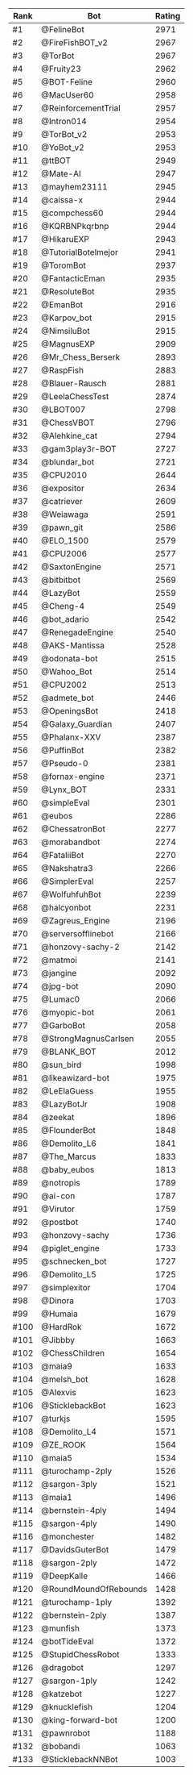 Rank|Bot|Rating
---|---|---
#1|@FelineBot|2971
#2|@FireFishBOT_v2|2967
#3|@TorBot|2967
#4|@Fruity23|2962
#5|@BOT-Feline|2960
#6|@MacUser60|2958
#7|@ReinforcementTrial|2957
#8|@Intron014|2954
#9|@TorBot_v2|2953
#10|@YoBot_v2|2953
#11|@ttBOT|2949
#12|@Mate-AI|2947
#13|@mayhem23111|2945
#14|@caissa-x|2944
#15|@compchess60|2944
#16|@KQRBNPkqrbnp|2944
#17|@HikaruEXP|2943
#18|@TutorialBotelmejor|2941
#19|@ToromBot|2937
#20|@FantacticEman|2935
#21|@ResoluteBot|2935
#22|@EmanBot|2916
#23|@Karpov_bot|2915
#24|@NimsiluBot|2915
#25|@MagnusEXP|2909
#26|@Mr_Chess_Berserk|2893
#27|@RaspFish|2883
#28|@Blauer-Rausch|2881
#29|@LeelaChessTest|2874
#30|@LBOT007|2798
#31|@ChessVBOT|2796
#32|@Alehkine_cat|2794
#33|@gam3play3r-BOT|2727
#34|@blundar_bot|2721
#35|@CPU2010|2644
#36|@expositor|2634
#37|@catriever|2609
#38|@Weiawaga|2591
#39|@pawn_git|2586
#40|@ELO_1500|2579
#41|@CPU2006|2577
#42|@SaxtonEngine|2571
#43|@bitbitbot|2569
#44|@LazyBot|2559
#45|@Cheng-4|2549
#46|@bot_adario|2542
#47|@RenegadeEngine|2540
#48|@AKS-Mantissa|2528
#49|@odonata-bot|2515
#50|@Wahoo_Bot|2514
#51|@CPU2002|2513
#52|@admete_bot|2446
#53|@OpeningsBot|2418
#54|@Galaxy_Guardian|2407
#55|@Phalanx-XXV|2387
#56|@PuffinBot|2382
#57|@Pseudo-0|2381
#58|@fornax-engine|2371
#59|@Lynx_BOT|2331
#60|@simpleEval|2301
#61|@eubos|2286
#62|@ChessatronBot|2277
#63|@morabandbot|2274
#64|@FataliiBot|2270
#65|@Nakshatra3|2266
#66|@SimplerEval|2257
#67|@WolfuhfuhBot|2239
#68|@halcyonbot|2231
#69|@Zagreus_Engine|2196
#70|@serversofflinebot|2166
#71|@honzovy-sachy-2|2142
#72|@matmoi|2141
#73|@jangine|2092
#74|@jpg-bot|2090
#75|@Lumac0|2066
#76|@myopic-bot|2061
#77|@GarboBot|2058
#78|@StrongMagnusCarlsen|2055
#79|@BLANK_BOT|2012
#80|@sun_bird|1998
#81|@likeawizard-bot|1975
#82|@LeElaGuess|1955
#83|@LazyBotJr|1908
#84|@zeekat|1896
#85|@FlounderBot|1848
#86|@Demolito_L6|1841
#87|@The_Marcus|1833
#88|@baby_eubos|1813
#89|@notropis|1789
#90|@ai-con|1787
#91|@Virutor|1759
#92|@postbot|1740
#93|@honzovy-sachy|1736
#94|@piglet_engine|1733
#95|@schnecken_bot|1727
#96|@Demolito_L5|1725
#97|@simplexitor|1704
#98|@Dinora|1703
#99|@Humaia|1679
#100|@HardRok|1672
#101|@Jibbby|1663
#102|@ChessChildren|1654
#103|@maia9|1633
#104|@melsh_bot|1628
#105|@Alexvis|1623
#106|@SticklebackBot|1623
#107|@turkjs|1595
#108|@Demolito_L4|1571
#109|@ZE_ROOK|1564
#110|@maia5|1534
#111|@turochamp-2ply|1526
#112|@sargon-3ply|1521
#113|@maia1|1496
#114|@bernstein-4ply|1494
#115|@sargon-4ply|1490
#116|@monchester|1482
#117|@DavidsGuterBot|1479
#118|@sargon-2ply|1472
#119|@DeepKalle|1466
#120|@RoundMoundOfRebounds|1428
#121|@turochamp-1ply|1392
#122|@bernstein-2ply|1387
#123|@munfish|1373
#124|@botTideEval|1372
#125|@StupidChessRobot|1333
#126|@dragobot|1297
#127|@sargon-1ply|1242
#128|@katzebot|1227
#129|@knucklefish|1204
#130|@king-forward-bot|1200
#131|@pawnrobot|1188
#132|@bobandi|1063
#133|@SticklebackNNBot|1003

